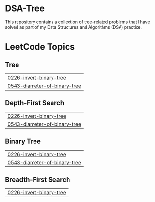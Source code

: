 # DSA-Tree
This repository contains a collection of tree-related problems that I have solved as part of my Data Structures and Algorithms (DSA) practice.

<!---LeetCode Topics Start-->
# LeetCode Topics
## Tree
|  |
| ------- |
| [0226-invert-binary-tree](https://github.com/Guruvamshi14/DSA-Tree/tree/master/0226-invert-binary-tree) |
| [0543-diameter-of-binary-tree](https://github.com/Guruvamshi14/DSA-Tree/tree/master/0543-diameter-of-binary-tree) |
## Depth-First Search
|  |
| ------- |
| [0226-invert-binary-tree](https://github.com/Guruvamshi14/DSA-Tree/tree/master/0226-invert-binary-tree) |
| [0543-diameter-of-binary-tree](https://github.com/Guruvamshi14/DSA-Tree/tree/master/0543-diameter-of-binary-tree) |
## Binary Tree
|  |
| ------- |
| [0226-invert-binary-tree](https://github.com/Guruvamshi14/DSA-Tree/tree/master/0226-invert-binary-tree) |
| [0543-diameter-of-binary-tree](https://github.com/Guruvamshi14/DSA-Tree/tree/master/0543-diameter-of-binary-tree) |
## Breadth-First Search
|  |
| ------- |
| [0226-invert-binary-tree](https://github.com/Guruvamshi14/DSA-Tree/tree/master/0226-invert-binary-tree) |
<!---LeetCode Topics End-->